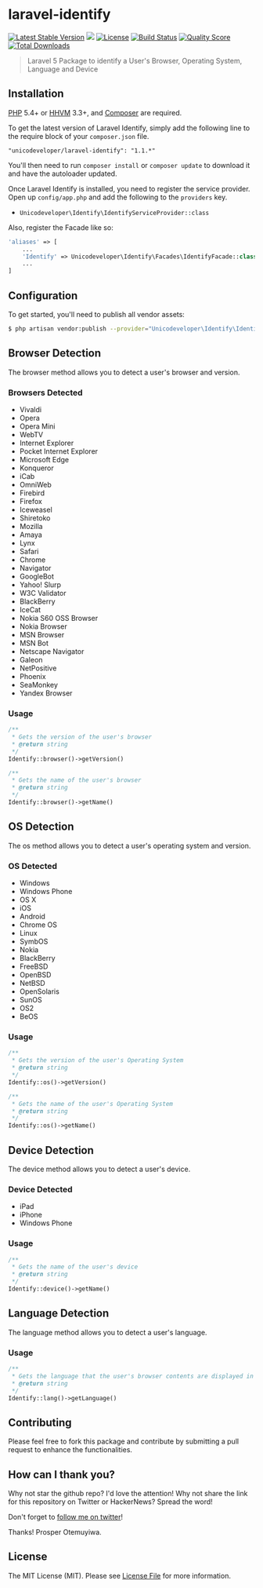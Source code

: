 # laravel-identify

[![Latest Stable Version](https://poser.pugx.org/unicodeveloper/laravel-identify/v/stable.svg)](https://packagist.org/packages/unicodeveloper/laravel-identify)
![](https://img.shields.io/badge/unicodeveloper-approved-brightgreen.svg)
[![License](https://poser.pugx.org/unicodeveloper/laravel-identify/license.svg)](LICENSE.md)
[![Build Status](https://img.shields.io/travis/unicodeveloper/laravel-identify.svg)](https://travis-ci.org/unicodeveloper/laravel-identify)
[![Quality Score](https://img.shields.io/scrutinizer/g/unicodeveloper/laravel-identify.svg?style=flat-square)](https://scrutinizer-ci.com/g/unicodeveloper/laravel-identify)
[![Total Downloads](https://img.shields.io/packagist/dt/unicodeveloper/laravel-identify.svg?style=flat-square)](https://packagist.org/packages/unicodeveloper/laravel-identify)

> Laravel 5 Package to identify a User's Browser, Operating System, Language and Device

## Installation

[PHP](https://php.net) 5.4+ or [HHVM](http://hhvm.com) 3.3+, and [Composer](https://getcomposer.org) are required.

To get the latest version of Laravel Identify, simply add the following line to the require block of your `composer.json` file.

```
"unicodeveloper/laravel-identify": "1.1.*"
```

You'll then need to run `composer install` or `composer update` to download it and have the autoloader updated.

Once Laravel Identify is installed, you need to register the service provider. Open up `config/app.php` and add the following to the `providers` key.

* `Unicodeveloper\Identify\IdentifyServiceProvider::class`

Also, register the Facade like so:

```php
'aliases' => [
    ...
    'Identify' => Unicodeveloper\Identify\Facades\IdentifyFacade::class,
    ...
]
```

## Configuration

To get started, you'll need to publish all vendor assets:

```bash
$ php artisan vendor:publish --provider="Unicodeveloper\Identify\IdentifyServiceProvider"
```
## Browser Detection

The browser method allows you to detect a user's browser and version.

### Browsers Detected

 * Vivaldi
 * Opera
 * Opera Mini
 * WebTV
 * Internet Explorer
 * Pocket Internet Explorer
 * Microsoft Edge
 * Konqueror
 * iCab
 * OmniWeb
 * Firebird
 * Firefox
 * Iceweasel
 * Shiretoko
 * Mozilla
 * Amaya
 * Lynx
 * Safari
 * Chrome
 * Navigator
 * GoogleBot
 * Yahoo! Slurp
 * W3C Validator
 * BlackBerry
 * IceCat
 * Nokia S60 OSS Browser
 * Nokia Browser
 * MSN Browser
 * MSN Bot
 * Netscape Navigator
 * Galeon
 * NetPositive
 * Phoenix
 * SeaMonkey
 * Yandex Browser

### Usage

```php
/**
 * Gets the version of the user's browser
 * @return string
 */
Identify::browser()->getVersion()

/**
 * Gets the name of the user's browser
 * @return string
 */
Identify::browser()->getName()
```
## OS Detection

The os method allows you to detect a user's operating system and version.

### OS Detected

 * Windows
 * Windows Phone
 * OS X
 * iOS
 * Android
 * Chrome OS
 * Linux
 * SymbOS
 * Nokia
 * BlackBerry
 * FreeBSD
 * OpenBSD
 * NetBSD
 * OpenSolaris
 * SunOS
 * OS2
 * BeOS

### Usage

```php
/**
 * Gets the version of the user's Operating System
 * @return string
 */
Identify::os()->getVersion()

/**
 * Gets the name of the user's Operating System
 * @return string
 */
Identify::os()->getName()
```

## Device Detection

The device method allows you to detect a user's device.

### Device Detected

 * iPad
 * iPhone
 * Windows Phone

### Usage

```php
/**
 * Gets the name of the user's device
 * @return string
 */
Identify::device()->getName()
```

## Language Detection

The language method allows you to detect a user's language.

### Usage

```php
/**
 * Gets the language that the user's browser contents are displayed in
 * @return string
 */
Identify::lang()->getLanguage()
```


## Contributing

Please feel free to fork this package and contribute by submitting a pull request to enhance the functionalities.


## How can I thank you?

Why not star the github repo? I'd love the attention! Why not share the link for this repository on Twitter or HackerNews? Spread the word!

Don't forget to [follow me on twitter](https://twitter.com/unicodeveloper)!

Thanks!
Prosper Otemuyiwa.

## License

The MIT License (MIT). Please see [License File](LICENSE.md) for more information.
